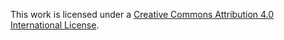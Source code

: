 This work is licensed under a <a rel="license" href="http://creativecommons.org/licenses/by/4.0/">Creative Commons Attribution 4.0 International License</a>.

